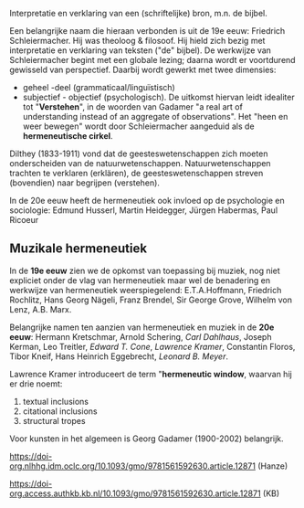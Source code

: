 Interpretatie en verklaring van een (schriftelijke) bron, m.n. de bijbel.

Een belangrijke naam die hieraan verbonden is uit de 19e eeuw: Friedrich Schleiermacher. Hij was theoloog & filosoof. Hij hield zich bezig met interpretatie en verklaring van teksten ("de" bijbel). De werkwijze van Schleiermacher begint met een globale lezing; daarna wordt er voortdurend gewisseld van perspectief. Daarbij wordt gewerkt met twee dimensies: 
- geheel -deel (grammaticaal/linguïstisch)
- subjectief - objectief (psychologisch).
De uitkomst hiervan leidt idealiter tot "**Verstehen**", in de woorden van Gadamer "a real art of understanding instead of an aggregate of observations". Het "heen en weer bewegen" wordt door Schleiermacher aangeduid als de **hermeneutische cirkel**.

Dilthey (1833-1911) vond dat de geesteswetenschappen zich moeten onderscheiden van de natuurwetenschappen.  Natuurwetenschappen trachten te verklaren (erklären), de geesteswetenschappen streven (bovendien) naar begrijpen (verstehen).

In de 20e eeuw heeft de hermeneutiek ook invloed op de psychologie en sociologie: Edmund Husserl, Martin Heidegger, Jürgen Habermas, Paul Ricoeur
## Muzikale hermeneutiek
In de **19e eeuw** zien we de opkomst van toepassing bij muziek, nog niet expliciet onder de vlag van hermeneutiek maar wel de benadering en werkwijze van hermeneutiek weerspiegelend:
E.T.A.Hoffmann, Friedrich Rochlitz, Hans Georg Nägeli, Franz Brendel, Sir George Grove, Wilhelm von Lenz, A.B. Marx.

Belangrijke namen ten aanzien van hermeneutiek en muziek in de **20e eeuw**:
Hermann Kretschmar, Arnold Schering, _Carl Dahlhaus_, Joseph Kerman, Leo Treitler, _Edward T. Cone_, *Lawrence Kramer*, Constantin Floros, Tibor Kneif, Hans Heinrich Eggebrecht, _Leonard B. Meyer_.

Lawrence Kramer introduceert de term "**hermeneutic window**, waarvan hij er drie noemt:
1. textual inclusions
2. citational inclusions
3. structural tropes

Voor kunsten in het algemeen is Georg Gadamer (1900-2002) belangrijk.

https://doi-org.nlhhg.idm.oclc.org/10.1093/gmo/9781561592630.article.12871 (Hanze)

https://doi-org.access.authkb.kb.nl/10.1093/gmo/9781561592630.article.12871 (KB)

